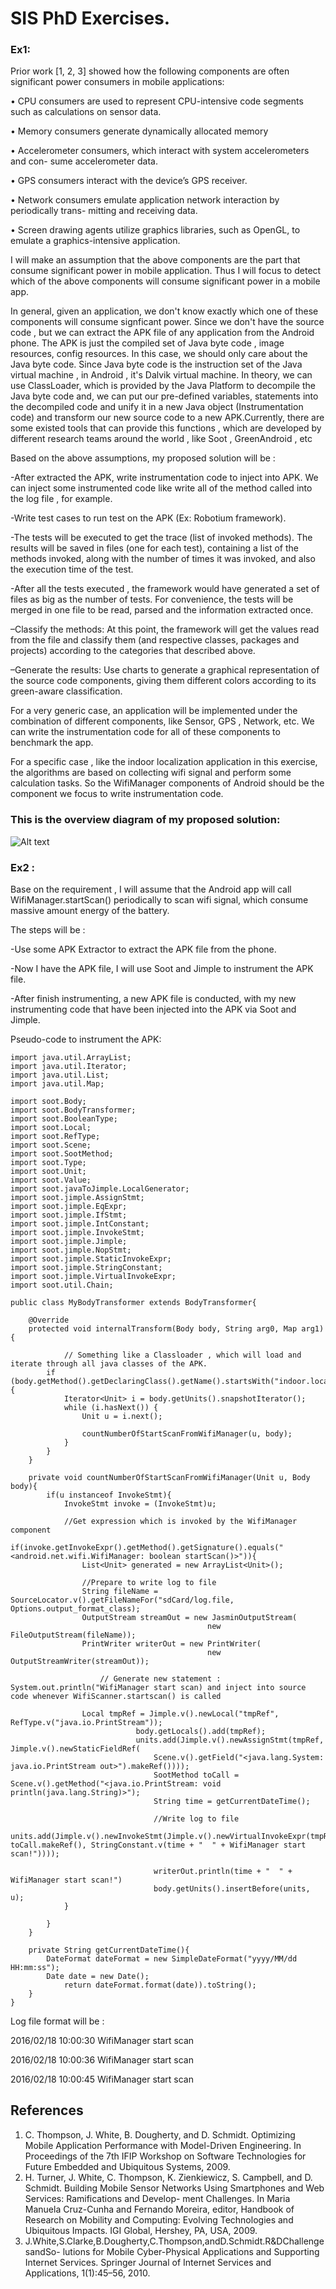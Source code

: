 # SIS PhD Exercises.

### Ex1:

Prior work [1, 2, 3] showed how the following components are often significant power consumers in mobile applications:

• CPU consumers are used to represent CPU-intensive code segments such as calculations on sensor data.

• Memory consumers generate dynamically allocated memory

• Accelerometer consumers, which interact with system accelerometers and con- sume accelerometer data.

• GPS consumers interact with the device’s GPS receiver.

• Network consumers emulate application network interaction by periodically trans- mitting and receiving data.

• Screen drawing agents utilize graphics libraries, such as OpenGL, to emulate a graphics-intensive application.

I will make an assumption that the above components are the part that consume significant power in mobile application. Thus I will focus to detect which of the above components will consume significant power in a mobile app.

In general, given an application, we don't know exactly which one of these components will consume signficant power. Since we don't have the source code , but we can extract the APK file of any application from the Android phone. The APK is just the compiled set of Java byte code , image resources, config resources. In this case, we should only care about the Java byte code. Since Java byte code is the instruction set of the Java virtual machine  , in Android , it's Dalvik virtual machine. In theory, we can use ClassLoader, which is provided by the Java Platform to decompile the Java byte code and, we can put our pre-defined variables, statements into the decompiled code and unify it in a new Java object (Instrumentation code) and transform our new source code to a new APK.Currently, there are some existed tools that can provide this functions , which are developed by different research teams around the world , like Soot , GreenAndroid , etc

Based on the above assumptions, my proposed solution will be :

-After extracted the APK, write instrumentation code to inject into APK. We can inject some instrumented code like write all of the method called into the log file , for example.

-Write test cases to run test on the APK (Ex: Robotium framework).

-The tests will be executed to get the trace (list of invoked methods). The results will be saved in files (one for each test), containing a list of the methods invoked, along with the number of times it was invoked, and also the execution time of the test.

-After all the tests executed , the framework would have generated a set of files as big as the number of tests. For convenience, the tests will be merged in one file to be read, parsed and the information extracted once.

–Classify the methods: At this point, the framework will get the values read from the file and classify them (and respective classes, packages and projects) according to the categories that described above.

–Generate the results: Use charts to generate a graphical representation of the source code components, giving them different colors according to its green-aware classification.

For a very generic case, an application will be implemented under the combination of different components, like Sensor, GPS , Network, etc. We can write the instrumentation code for all of these components to benchmark the app. 

For a specific case , like the indoor localization application in this exercise, the algorithms are based on collecting wifi signal and perform some calculation tasks. So the WifiManager components of Android should be the component we focus to write instrumentation code.

### This is the overview diagram of my proposed solution:
![Alt text](step.png)

### Ex2 :

Base on the requirement , I will assume that the Android app will call WifiManager.startScan() periodically to scan wifi signal, which consume massive amount energy of the battery.

The steps will be :

-Use some APK Extractor to extract the APK file from the phone.

-Now I have the APK file, I will use Soot and Jimple to instrument the APK file.

-After finish instrumenting, a new APK file is conducted, with my new instrumenting code that have been injected into the APK via Soot and Jimple.

Pseudo-code to instrument the APK:

```
import java.util.ArrayList;
import java.util.Iterator;
import java.util.List;
import java.util.Map;

import soot.Body;
import soot.BodyTransformer;
import soot.BooleanType;
import soot.Local;
import soot.RefType;
import soot.Scene;
import soot.SootMethod;
import soot.Type;
import soot.Unit;
import soot.Value;
import soot.javaToJimple.LocalGenerator;
import soot.jimple.AssignStmt;
import soot.jimple.EqExpr;
import soot.jimple.IfStmt;
import soot.jimple.IntConstant;
import soot.jimple.InvokeStmt;
import soot.jimple.Jimple;
import soot.jimple.NopStmt;
import soot.jimple.StaticInvokeExpr;
import soot.jimple.StringConstant;
import soot.jimple.VirtualInvokeExpr;
import soot.util.Chain;

public class MyBodyTransformer extends BodyTransformer{

	@Override
	protected void internalTransform(Body body, String arg0, Map arg1) {
	
	        // Something like a Classloader , which will load and iterate through all java classes of the APK.
		if (body.getMethod().getDeclaringClass().getName().startsWith("indoor.localiaztion")) {
			Iterator<Unit> i = body.getUnits().snapshotIterator();
			while (i.hasNext()) {
				Unit u = i.next();

				countNumberOfStartScanFromWifiManager(u, body);
			}
		}
	}

	private void countNumberOfStartScanFromWifiManager(Unit u, Body body){		
		if(u instanceof InvokeStmt){
			InvokeStmt invoke = (InvokeStmt)u;
			
			//Get expression which is invoked by the WifiManager component
			if(invoke.getInvokeExpr().getMethod().getSignature().equals("<android.net.wifi.WifiManager: boolean startScan()>")){
				List<Unit> generated = new ArrayList<Unit>();
				
				//Prepare to write log to file
				String fileName = SourceLocator.v().getFileNameFor("sdCard/log.file, Options.output_format_class);
				OutputStream streamOut = new JasminOutputStream(
		                                    new FileOutputStream(fileName));
				PrintWriter writerOut = new PrintWriter(
		                                    new OutputStreamWriter(streamOut));
		                                    
			        // Generate new statement : System.out.println("WifiManager start scan) and inject into source code whenever WifiScanner.startscan() is called 
			        
				Local tmpRef = Jimple.v().newLocal("tmpRef", RefType.v("java.io.PrintStream"));
                	        body.getLocals().add(tmpRef);
                	        units.add(Jimple.v().newAssignStmt(tmpRef, Jimple.v().newStaticFieldRef(
                                Scene.v().getField("<java.lang.System: java.io.PrintStream out>").makeRef())));
                                SootMethod toCall = Scene.v().getMethod("<java.io.PrintStream: void println(java.lang.String)>");
                                String time = getCurrentDateTime();
                                
                                //Write log to file
                                units.add(Jimple.v().newInvokeStmt(Jimple.v().newVirtualInvokeExpr(tmpRef, toCall.makeRef(), StringConstant.v(time + "	" + WifiManager start scan!"))));
                               
                                writerOut.println(time + "	" + WifiManager start scan!")
                                body.getUnits().insertBefore(units, u);
			}
				
		}
	}
	
	private String getCurrentDateTime(){
	   	DateFormat dateFormat = new SimpleDateFormat("yyyy/MM/dd HH:mm:ss");
		Date date = new Date();
	        return dateFormat.format(date)).toString();
	}
}

```
Log file format will be :

2016/02/18 10:00:30  WifiManager start scan

2016/02/18 10:00:36  WifiManager start scan

2016/02/18 10:00:45  WifiManager start scan


## References

1. C. Thompson, J. White, B. Dougherty, and D. Schmidt. Optimizing Mobile Application
Performance with Model-Driven Engineering. In Proceedings of the 7th IFIP Workshop on
Software Technologies for Future Embedded and Ubiquitous Systems, 2009.
2. H. Turner, J. White, C. Thompson, K. Zienkiewicz, S. Campbell, and D. Schmidt. Building Mobile Sensor Networks Using Smartphones and Web Services: Ramifications and Develop- ment Challenges. In Maria Manuela Cruz-Cunha and Fernando Moreira, editor, Handbook of Research on Mobility and Computing: Evolving Technologies and Ubiquitous Impacts.
IGI Global, Hershey, PA, USA, 2009.
3. J.White,S.Clarke,B.Dougherty,C.Thompson,andD.Schmidt.R&DChallengesandSo-
lutions for Mobile Cyber-Physical Applications and Supporting Internet Services. Springer
Journal of Internet Services and Applications, 1(1):45–56, 2010.

